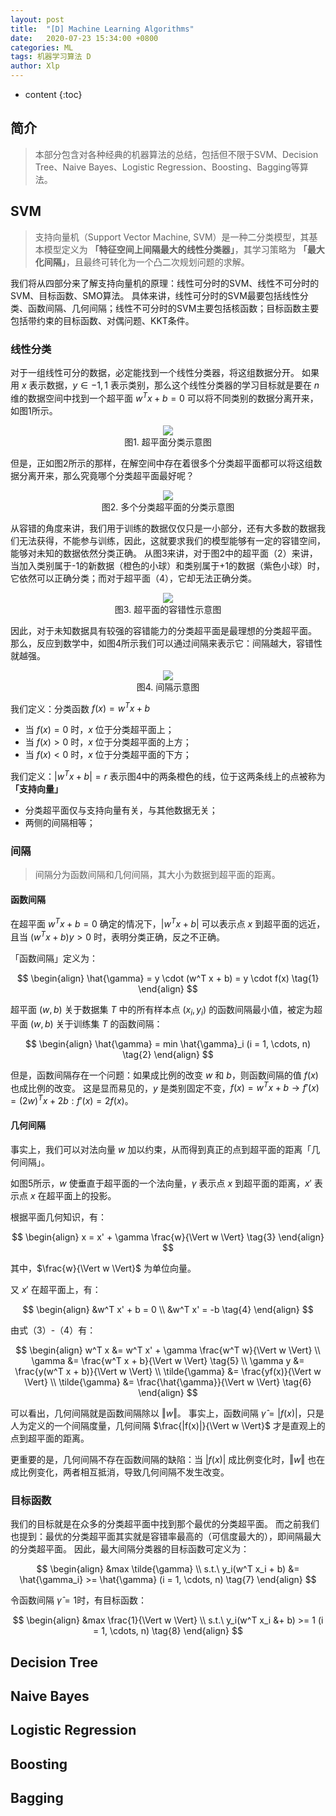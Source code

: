 ```yaml
---
layout: post
title:  "[D] Machine Learning Algorithms"
date:   2020-07-23 15:34:00 +0800
categories: ML
tags: 机器学习算法 D
author: Xlp
---
```

* content
{:toc}


## 简介

> 本部分包含对各种经典的机器算法的总结，包括但不限于SVM、Decision Tree、Naive Bayes、Logistic Regression、Boosting、Bagging等算法。




## SVM
> 支持向量机（Support Vector Machine, SVM）是一种二分类模型，其基本模型定义为 **「特征空间上间隔最大的线性分类器」**，其学习策略为 **「最大化间隔」**，且最终可转化为一个凸二次规划问题的求解。

我们将从四部分来了解支持向量机的原理：线性可分时的SVM、线性不可分时的SVM、目标函数、SMO算法。
具体来讲，线性可分时的SVM最要包括线性分类、函数间隔、几何间隔；线性不可分时的SVM主要包括核函数；目标函数主要包括带约束的目标函数、对偶问题、KKT条件。

### 线性分类
对于一组线性可分的数据，必定能找到一个线性分类器，将这组数据分开。
如果用 $x$ 表示数据，$y \in {-1, 1}$ 表示类别，那么这个线性分类器的学习目标就是要在 $n$ 维的数据空间中找到一个超平面 $w^{T} x + b = 0$ 可以将不同类别的数据分离开来，如图1所示。

<div align="center"><img src="../../../../image/svm/线性分类标准图.jpeg"></div>
<div align="center">图1. 超平面分类示意图</div>

但是，正如图2所示的那样，在解空间中存在着很多个分类超平面都可以将这组数据分离开来，那么究竟哪个分类超平面最好呢？

<div align="center"><img src="../../../../image/svm/线性分类多线图.jpeg"></div>
<div align="center">图2. 多个分类超平面的分类示意图</div>

从容错的角度来讲，我们用于训练的数据仅仅只是一小部分，还有大多数的数据我们无法获得，不能参与训练，因此，这就要求我们的模型能够有一定的容错空间，能够对未知的数据依然分类正确。
从图3来讲，对于图2中的超平面（2）来讲，当加入类别属于-1的新数据（橙色的小球）和类别属于+1的数据（紫色小球）时，它依然可以正确分类；而对于超平面（4），它却无法正确分类。

<div align="center"><img src="../../../../image/svm/超平面的容错性示意图.jpeg"></div>
<div align="center">图3. 超平面的容错性示意图</div>

因此，对于未知数据具有较强的容错能力的分类超平面是最理想的分类超平面。
那么，反应到数学中，如图4所示我们可以通过间隔来表示它：间隔越大，容错性就越强。

<div align="center"><img src="../../../../image/svm/gap.jpeg"></div>
<div align="center">图4. 间隔示意图</div>

我们定义：分类函数 $f(x) = w^T x + b$
- 当 $f(x) = 0$ 时，$x$ 位于分类超平面上；
- 当 $f(x) > 0$ 时，$x$ 位于分类超平面的上方；
- 当 $f(x) < 0$ 时，$x$ 位于分类超平面的下方；

我们定义：$|w^T x + b| = r$ 表示图4中的两条橙色的线，位于这两条线上的点被称为 **「支持向量」**
- 分类超平面仅与支持向量有关，与其他数据无关；
- 两侧的间隔相等；

### 间隔
> 间隔分为函数间隔和几何间隔，其大小为数据到超平面的距离。

#### 函数间隔
在超平面 $w^T x + b = 0$ 确定的情况下，$|w^T x + b|$ 可以表示点 $x$ 到超平面的远近，且当 $(w^T x + b)y > 0$ 时，表明分类正确，反之不正确。

「函数间隔」定义为：  

$$
\begin{align}
\hat{\gamma} = y \cdot (w^T x + b) = y \cdot f(x) \tag{1}
\end{align}
$$ 

超平面 $(w,b)$ 关于数据集 $T$ 中的所有样本点 $(x_i, y_i)$ 的函数间隔最小值，被定为超平面 $(w,b)$ 关于训练集 $T$ 的函数间隔：

$$
\begin{align}
\hat{\gamma} = min \hat{\gamma}_i (i = 1, \cdots, n) \tag{2}
\end{align}
$$

但是，函数间隔存在一个问题：如果成比例的改变 $w$ 和 $b$，则函数间隔的值 $f(x)$ 也成比例的改变。
这是显而易见的，$y$ 是类别固定不变，$f(x) = w^T x + b \rightarrow f'(x) = (2w)^T x + 2b : f'(x) = 2f(x)$。

#### 几何间隔
事实上，我们可以对法向量 $w$ 加以约束，从而得到真正的点到超平面的距离「几何间隔」。

如图5所示，$w$ 使垂直于超平面的一个法向量，$\gamma$ 表示点 $x$ 到超平面的距离，$x'$ 表示点 $x$ 在超平面上的投影。

根据平面几何知识，有：

$$
\begin{align}
x = x' + \gamma \frac{w}{\Vert w \Vert} \tag{3}
\end{align}
$$

其中，$\frac{w}{\Vert w \Vert}$ 为单位向量。

又 $x'$ 在超平面上，有：

$$
\begin{align}
&w^T x' + b = 0 \\
&w^T x' = -b \tag{4}
\end{align}
$$

由式（3）-（4）有：

$$
\begin{align}
w^T x &= w^T x' + \gamma \frac{w^T w}{\Vert w \Vert} \\
\gamma &= \frac{w^T x + b}{\Vert w \Vert} \tag{5} \\
\gamma y &= \frac{y(w^T x + b)}{\Vert w \Vert} \\
\tilde{\gamma} &= \frac{yf(x)}{\Vert w \Vert} \\
\tilde{\gamma} &= \frac{\hat{\gamma}}{\Vert w \Vert} \tag{6}
\end{align}
$$

可以看出，几何间隔就是函数间隔除以 $\Vert w \Vert$。
事实上，函数间隔 $\hat{\gamma} = |f(x)|$，只是人为定义的一个间隔度量，几何间隔 $\frac{|f(x)|}{\Vert w \Vert}$ 才是直观上的点到超平面的距离。

更重要的是，几何间隔不存在函数间隔的缺陷：当 $\vert f(x) \vert$ 成比例变化时，$\Vert w \Vert$ 也在成比例变化，两者相互抵消，导致几何间隔不发生改变。

### 目标函数
我们的目标就是在众多的分类超平面中找到那个最优的分类超平面。
而之前我们也提到：最优的分类超平面其实就是容错率最高的（可信度最大的），即间隔最大的分类超平面。
因此，最大间隔分类器的目标函数可定义为：

$$
\begin{align}
&max \tilde{\gamma} \\
s.t.\ y_i(w^T x_i + b) &= \hat{\gamma_i} >= \hat{\gamma} (i = 1, \cdots, n) \tag{7}
\end{align}
$$

令函数间隔 $\hat{\gamma} = 1$时，有目标函数：

$$
\begin{align}
&max \frac{1}{\Vert w \Vert} \\
s.t.\ y_i(w^T x_i &+ b) >= 1 (i = 1, \cdots, n) \tag{8}
\end{align}
$$







## Decision Tree


## Naive Bayes


## Logistic Regression


## Boosting


## Bagging